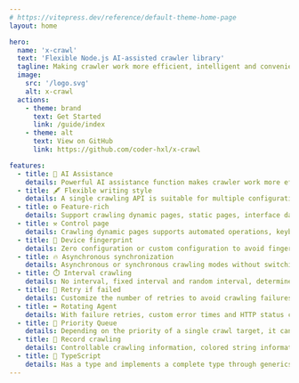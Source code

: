 ```yaml
---
# https://vitepress.dev/reference/default-theme-home-page
layout: home

hero:
  name: 'x-crawl'
  text: 'Flexible Node.js AI-assisted crawler library'
  tagline: Making crawler work more efficient, intelligent and convenient
  image:
    src: '/logo.svg'
    alt: x-crawl
  actions:
    - theme: brand
      text: Get Started
      link: /guide/index
    - theme: alt
      text: View on GitHub
      link: https://github.com/coder-hxl/x-crawl

features:
  - title: 🤖 AI Assistance
    details: Powerful AI assistance function makes crawler work more efficient, intelligent and convenient.
  - title: 🖋️ Flexible writing style
    details: A single crawling API is suitable for multiple configurations, and each configuration method has its own advantages.
  - title: ⚙️ Feature-rich
    details: Support crawling dynamic pages, static pages, interface data and file data.
  - title: ⚒️ Control page
    details: Crawling dynamic pages supports automated operations, keyboard input, event operations, etc.
  - title: 👀 Device fingerprint
    details: Zero configuration or custom configuration to avoid fingerprint recognition and tracking us from different locations.
  - title: 🔥 Asynchronous synchronization
    details: Asynchronous or synchronous crawling modes without switching the crawling API.
  - title: ⏱️ Interval crawling
    details: No interval, fixed interval and random interval, determine whether to crawl with high concurrency.
  - title: 🔄 Retry if failed
    details: Customize the number of retries to avoid crawling failures due to transient problems.
  - title: ➡️ Rotating Agent
    details: With failure retries, custom error times and HTTP status code automatic proxy rotation.
  - title: 🚀 Priority Queue
    details: Depending on the priority of a single crawl target, it can be crawled ahead of other targets.
  - title: 🧾 Record crawling
    details: Controllable crawling information, colored string information will be output in the terminal.
  - title: 🦾 TypeScript
    details: Has a type and implements a complete type through generics.
---
```

